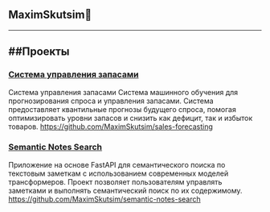 ## MaximSkutsim👋
---



##Проекты
---


### [Система управления запасами](https://github.com/MaximSkutsim/sales-forecasting)
Система управления запасами
Система машинного обучения для прогнозирования спроса и управления запасами. Система предоставляет квантильные прогнозы будущего спроса, помогая оптимизировать уровни запасов и снизить как дефицит, так и избыток товаров.
https://github.com/MaximSkutsim/sales-forecasting



### [Semantic Notes Search](https://github.com/MaximSkutsim/semantic-notes-search)

Приложение на основе FastAPI для семантического поиска по текстовым заметкам с использованием современных моделей трансформеров. Проект позволяет пользователям управлять заметками и выполнять семантический поиск по их содержимому.
https://github.com/MaximSkutsim/semantic-notes-search




